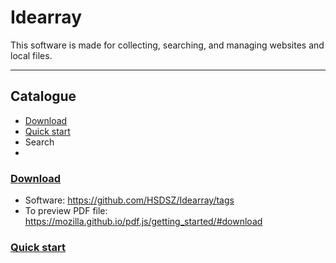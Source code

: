 # **Idearray**
This software is made for collecting, searching, and managing websites and local files.
****
## Catalogue
* [Download](#download)
* [Quick start](#quickstart)
* Search
* 
### [Download](#download)
* Software: https://github.com/HSDSZ/Idearray/tags
* To preview PDF file:  https://mozilla.github.io/pdf.js/getting_started/#download
### [Quick start](#quickstart)
